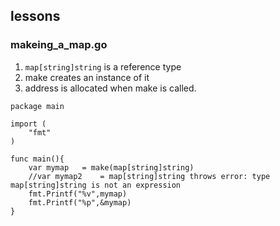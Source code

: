 ## lessons

### makeing_a_map.go

1) `map[string]string` is a reference type
2) make creates an instance of it
3) address is allocated when make is called.

```golang
package main

import (
	"fmt"
)

func main(){
	var mymap 	= make(map[string]string)
	//var mymap2 	= map[string]string throws error: type map[string]string is not an expression
	fmt.Printf("%v",mymap)
	fmt.Printf("%p",&mymap)
}
```
